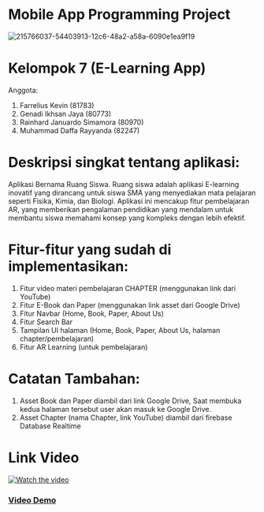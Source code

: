 # Mobile App Programming Project


![215766037-54403913-12c6-48a2-a58a-6090e1ea9f19](https://github.com/user-attachments/assets/7eb90fc1-576c-44c0-924a-b7be6b46f072)

# Kelompok 7 (E-Learning App) 

Anggota:
1. Farrelius Kevin (81783)
2. Genadi Ikhsan Jaya (80773)
3. Rainhard Januardo Simamora (80970)
4. Muhammad Daffa Rayyanda (82247)

# Deskripsi singkat tentang aplikasi:

Aplikasi Bernama Ruang Siswa. Ruang siswa adalah aplikasi E-learning inovatif yang dirancang untuk siswa SMA yang menyediakan mata pelajaran seperti Fisika, Kimia, dan Biologi. Aplikasi ini mencakup fitur pembelajaran AR, yang memberikan pengalaman pendidikan yang mendalam untuk membantu siswa memahami konsep yang kompleks dengan lebih efektif.

# Fitur-fitur yang sudah di implementasikan:

1. Fitur video materi pembelajaran CHAPTER (menggunakan link dari YouTube)
2. Fitur E-Book dan Paper (menggunakan link asset dari Google Drive)
3. Fitur Navbar (Home, Book, Paper, About Us)
4. Fitur Search Bar
5. Tampilan UI halaman (Home, Book, Paper, About Us, halaman chapter/pembelajaran)
6. Fitur AR Learning (untuk pembelajaran)

# Catatan Tambahan:

1. Asset Book dan Paper diambil dari link Google Drive, Saat membuka kedua halaman tersebut user akan masuk ke Google Drive.
2. Asset Chapter (nama Chapter, link YouTube) diambil dari firebase Database Realtime

# Link Video

[![Watch the video](https://img.youtube.com/vi/grcYCXSCKHQ/maxresdefault.jpg)](https://youtu.be/grcYCXSCKHQ)

### [Video Demo](https://youtu.be/grcYCXSCKHQ)


